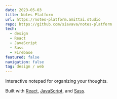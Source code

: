 ```yaml
---
date: 2023-05-03
title: Notes Platform
url: https://notes-platform.amittai.studio
repo: https://github.com/siavava/notes-platform
tech:
  - design
  - React
  - JavaScript
  - Sass
  - Firebase
featured: false
navigation: false
tag: design / web
---
```


Interactive notepad for organizing your thoughts.

Built with [React][react], [JavaScript][js], and [Sass][sass].

[react]: https://reactjs.org
[js]: https://www.javascript.com
[sass]: https://sass-lang.com

